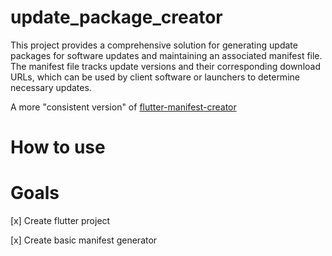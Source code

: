 # update_package_creator

This project provides a comprehensive solution for generating update packages for software updates and maintaining an associated manifest file. The manifest file tracks update versions and their corresponding download URLs, which can be used by client software or launchers to determine necessary updates.

A more "consistent version" of [flutter-manifest-creator](https://github.com/brutalzinn/flutter-manifest-creator)


# How to use

# Goals

[x] Create flutter project

[x] Create basic manifest generator






